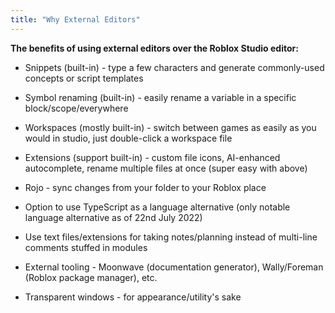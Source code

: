 ```yaml
---
title: "Why External Editors"
---
```


**The benefits of using external editors over the Roblox Studio editor:**

-   Snippets (built-in) - type a few characters and generate commonly-used concepts or script templates
-   Symbol renaming (built-in) - easily rename a variable in a specific block/scope/everywhere
-   Workspaces (mostly built-in) - switch between games as easily as you would in studio, just double-click a workspace file
-   Extensions (support built-in) - custom file icons, AI-enhanced autocomplete, rename multiple files at once (super easy with above)

-   Rojo - sync changes from your folder to your Roblox place
-   Option to use TypeScript as a language alternative (only notable language alternative as of 22nd July 2022)
-   Use text files/extensions for taking notes/planning instead of multi-line comments stuffed in modules
-   External tooling - Moonwave (documentation generator), Wally/Foreman (Roblox package manager), etc.
-   Transparent windows - for appearance/utility's sake
